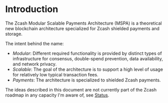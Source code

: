 # Introduction

The Zcash Modular Scalable Payments Architecture (MSPA) is a theoretical new blockchain architecture specialized for Zcash shielded payments and storage.

The intent behind the name:

- _Modular_: Different required functionality is provided by distinct types of infrastructure for consensus, double-spend prevention, data availability, and network privacy.
- _Scalable_: The goal of the architecture is to support a high level of usage for relatively low typical transaction fees.
- _Payments_: The architecture is specialized to shielded Zcash payments.

The ideas described in this document are not currently part of the Zcash roadmap in any capacity I'm aware of, see [Status](./introduction/status.md).
